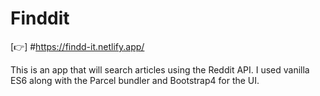 # Finddit

 [👉] #https://findd-it.netlify.app/ 

 This is an app that will search articles using the Reddit API. 
 I used vanilla ES6 along with the Parcel bundler and Bootstrap4 for the UI.
